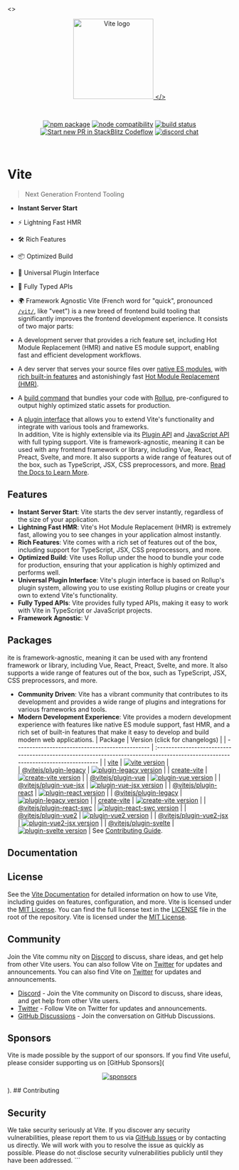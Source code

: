 <><p align="center">
  <a href="https://vite.dev" target="_blank" rel="noopener noreferrer">
    <img width="180" src="https://vite.dev/logo.svg" alt="Vite logo">
    </></a>
</p><br /><p align="center">
    <a href="https://npmjs.com/package/vite"><img src="https://img.shields.io/npm/v/vite.svg" alt="npm package"></></a>
    <a href="https://nodejs.org/en/about/previous-releases"><img src="https://img.shields.io/node/v/vite.svg" alt="node compatibility"></></a>
    <a href="https://github.com/vitejs/vite/actions/workflows/ci.yml"><img src="https://github.com/vitejs/vite/actions/workflows/ci.yml/badge.svg?branch=main" alt="build status"></></a>
    <a href="https://pr.new/vitejs/vite"><img src="https://developer.stackblitz.com/img/start_pr_dark_small.svg" alt="Start new PR in StackBlitz Codeflow"></></a>
    <a href="https://chat.vite.dev"><img src="https://img.shields.io/badge/chat-discord-blue?style=flat&logo=discord" alt="discord chat"></></a>
  </p><br /></>

# Vite 

> Next Generation Frontend Tooling

- **Instant Server Start**
- ⚡️ Lightning Fast HMR     
- 🛠️ Rich Features    
- 📦 Optimized Build        
- 🔩 Universal Plugin Interface 
- 🔑 Fully Typed APIs 
- 🌍 Framework Agnostic 
Vite (French word for "quick", pronounced [`/vit/`](https://cdn.jsdelivr.net/gh/vitejs/vite@main/docs/public/vite.mp3), like "veet") is a new breed of frontend build tooling that significantly improves the frontend development experience. It consists of two major parts:
- A development server that provides a rich feature set, including Hot Module Replacement (HMR) and native ES module support, enabling fast and efficient development workflows.  
- A dev server that serves your source files over [native ES modules](https://developer.mozilla.org/en-US/docs/Web/JavaScript/Guide/Modules), with [rich built-in features](https://vite.dev/guide/features.html) and astonishingly fast [Hot Module Replacement (HMR)](https://vite.dev/guide/features.html#hot-module-replacement).

- A [build command](https://vite.dev/guide/build.html) that bundles your code with [Rollup](https://rollupjs.org), pre-configured to output highly optimized static assets for production.
- A [plugin interface](https://vite.dev/guide/api-plugin.html) that allows you to extend Vite's functionality and integrate with various tools and frameworks.    
In addition, Vite is highly extensible via its [Plugin API](https://vite.dev/guide/api-plugin.html) and [JavaScript API](https://vite.dev/guide/api-javascript.html) with full typing support.
Vite is framework-agnostic, meaning it can be used with any frontend framework or library, including Vue, React, Preact, Svelte, and more. It also supports a wide range of features out of the box, such as TypeScript, JSX, CSS preprocessors, and more.
[Read the Docs to Learn More](https://vite.dev).
## Features
- **Instant Server Start**: Vite starts the dev server instantly, regardless of the size of your application.
- **Lightning Fast HMR**: Vite's Hot Module Replacement (HMR) is extremely fast, allowing you to see changes in your application almost instantly.
- **Rich Features**: Vite comes with a rich set of features out of the box, including support for TypeScript, JSX, CSS preprocessors, and more.
- **Optimized Build**: Vite uses Rollup under the hood to bundle your code for production, ensuring that your application is highly optimized and performs well.
- **Universal Plugin Interface**: Vite's plugin interface is based on Rollup's plugin system, allowing you to use existing Rollup plugins or create your own to extend Vite's functionality.
- **Fully Typed APIs**: Vite provides fully typed APIs, making it easy to work with Vite in TypeScript or JavaScript projects.
- **Framework Agnostic**: V           
## Packages   
ite is framework-agnostic, meaning it can be used with any frontend framework or library, including Vue, React, Preact, Svelte, and more. It also supports a wide range of features out of the box, such as TypeScript, JSX, CSS preprocessors, and more.
- **Community Driven**: Vite has a vibrant community that contributes to its development and provides a wide range of plugins and integrations for various frameworks and tools.
- **Modern Development Experience**: Vite provides a modern development experience with features like native ES module support, fast HMR, and a rich set of built-in features that make it easy to develop and build modern web applications.
|         Package           | Version (click for changelogs)                                                                                                           |
|   ----------------------------------------------- | :-------------------------------------------------------------------------------------------------------------------------------- |
| [vite](packages/vite)                           | [![vite version](https://img.shields.io/npm/v/vite.svg?label=%20)](packages/vite/CHANGELOG.md)                                    |                       
| [@vitejs/plugin-legacy](packages/plugin-legacy) | [![plugin-legacy version](https://img.shields.io/npm/v/@vitejs/plugin-legacy.svg?label=%20)](packages/plugin-legacy/CHANGELOG.md) |
| [create-vite](packages/create-vite)             | [![create-vite version](https://img.shields.io/npm/v/create-vite.svg?label=%20)](packages/create-vite/CHANGELOG.md)               |
| [@vitejs/plugin-vue](packages/plugin-vue)       | [![plugin-vue version](https://img.shields.io/npm/v/@vitejs/plugin-vue.svg?label=%20)](packages/plugin-vue/CHANGELOG.md)           |
| [@vitejs/plugin-vue-jsx](packages/plugin-vue-jsx) | [![plugin-vue-jsx version](https://img.shields.io/npm/v/@vitejs/plugin-vue-jsx.svg?label=%20)](packages/plugin-vue-jsx/CHANGELOG.md) |
| [@vitejs/plugin-react](packages/plugin-react)     | [![plugin-react version](https://img.shields.io/npm/v/@vitejs/plugin-react.svg?label=%20)](packages/plugin-react/CHANGELOG.md)       |
| [@vitejs/plugin-legacy](packages/plugin-legacy)   | [![plugin-legacy version](https://img.shields.io/npm/v/@vitejs/plugin-legacy.svg?label=%20)](packages/plugin-legacy/CHANGELOG.md)    |
| [create-vite](packages/create-vite)               | [![create-vite version](https://img.shields.io/npm/v/create-vite.svg?label=%20)](packages/create-vite/CHANGELOG.md)                        |
| [@vitejs/plugin-react-swc](packages/plugin-react-swc) | [![plugin-react-swc version](https://img.shields.io/npm/v/@vitejs/plugin-react-swc.svg?label=%20)](packages/plugin-react-swc/CHANGELOG.md) |
| [@vitejs/plugin-vue2](packages/plugin-vue2)       | [![plugin-vue2 version](https://img.shields.io/npm/v/@vitejs/plugin-vue2.svg?label=%20)](packages/plugin-vue2/CHANGELOG.md)       |
| [@vitejs/plugin-vue2-jsx](packages/plugin-vue2-jsx) | [![plugin-vue2-jsx version](https://img.shields.io/npm/v/@vitejs/plugin-vue2-jsx.svg?label=%20)](packages/plugin-vue2-jsx/CHANGELOG.md) |
| [@vitejs/plugin-svelte](packages/plugin-svelte)     | [![plugin-svelte version](https://img.shields.io/npm/v/@vitejs/plugin-svelte.svg?label=%20)](packages/plugin-svelte/CHANGELOG.md)       |
See [Contributing Guide](CONTRIBUTING.md).
## Documentation
## License                            
See the [Vite Documentation](https://vite.dev/guide/) for detailed information on how to use Vite, including guides on features, configuration, and more.
Vite is licensed under the [MIT License](LICENSE). You can find the full license text in the [LICENSE](LICENSE) file in the root of the repository.
Vite is licensed under the [MIT License](LICENSE).    
## Community
Join the Vite commu nity on [Discord](https://chat.vite.dev) to discuss, share ideas, and get help from other Vite users. You can also follow Vite on [Twitter](https://twitter.com/vite_js) for updates and announcements.
You can also find Vite on [Twitter](https://twitter.com/vite_js) for updates and announcements.
- [Discord](https://chat.vite.dev) - Join the Vite community on Discord to discuss, share ideas, and get help from other Vite users.
- [Twitter](https://twitter.com/vite_js) - Follow Vite on Twitter for updates and announcements.
- [GitHub Discussions](https://github.com/vitejs/vite/discussions) - Join the conversation on GitHub Discussions.
## Sponsors 
Vite is made possible by the support of our sponsors. If you find Vite useful, please consider supporting us on [GitHub Sponsors](        
<p align="center">
  <a target="_blank" href="https://github.com/sponsors/yyx990803">
    <img alt="sponsors" src="https://sponsors.vuejs.org/vite.svg?v2">
  </a>
</p>            
).
## Contributing     

## Security             

We take security seriously at Vite. If you discover any security vulnerabilities, please report them to us via [GitHub Issues](https://github.com/vitejs/vite/issues) or by contacting us directly.
We will work with you to resolve the issue as quickly as possible. Please do not disclose security vulnerabilities publicly until they have been addressed.         ```                       